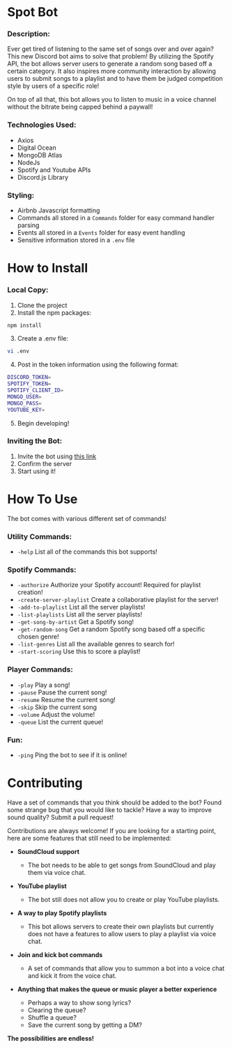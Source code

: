 # Spot Bot

### Description:

Ever get tired of listening to the same set of songs over and over again? This new Discord bot aims to solve that problem! 
By utilizing the Spotify API, the bot allows server users to generate a random song based off a certain category. It also 
inspires more community interaction by allowing users to submit songs to a playlist and to have them be judged competition
style by users of a specific role!  

On top of all that, this bot allows you to listen to music in a voice channel without the bitrate being capped behind a paywall!

### Technologies Used:
- Axios
- Digital Ocean
- MongoDB Atlas
- NodeJs
- Spotify and Youtube APIs
- Discord.js Library

### Styling:
- Airbnb Javascript formatting
- Commands all stored in a ```Commands``` folder for easy command handler parsing
- Events all stored in a ```Events``` folder for easy event handling
- Sensitive information stored in a ```.env``` file

# How to Install

### Local Copy:
1. Clone the project
2. Install the npm packages: 
```bash
npm install
```
3. Create a .env file:
```bash
vi .env
```
4. Post in the token information using the following format:
```bash
DISCORD_TOKEN=
SPOTIFY_TOKEN=
SPOTIFY_CLIENT_ID=
MONGO_USER=
MONGO_PASS=
YOUTUBE_KEY=
```
5. Begin developing!

### Inviting the Bot:
1. Invite the bot using [this link](https://discord.com/oauth2/authorize?client_id=827367232459243521&scope=bot&permissions=8)
2. Confirm the server
3. Start using it!

# How To Use

The bot comes with various different set of commands!

### Utility Commands:

- ```-help``` List all of the commands this bot supports!


### Spotify Commands:

- ```-authorize``` Authorize your Spotify account! Required for playlist creation!
- ```-create-server-playlist``` Create a collaborative playlist for the server!
- ```-add-to-playlist``` List all the server playlists!
- ```-list-playlists``` List all the server playlists!
- ```-get-song-by-artist``` Get a Spotify song!
- ```-get-random-song``` Get a random Spotify song based off a specific chosen genre!
- ```-list-genres``` List all the available genres to search for!
- ```-start-scoring``` Use this to score a playlist!

### Player Commands:

- ```-play``` Play a song!
- ```-pause``` Pause the current song!
- ```-resume``` Resume the current song!
- ```-skip``` Skip the current song
- ```-volume``` Adjust the volume!
- ```-queue``` List the current queue!

### Fun:

- ```-ping``` Ping the bot to see if it is online!

# Contributing

Have a set of commands that you think should be added to the bot? Found some strange bug that
you would like to tackle? Have a way to improve sound quality? Submit a pull request!

Contributions are always welcome! If you are looking for a starting point, here are some features that
still need to be implemented:

- **SoundCloud support** 
    - The bot needs to be able to get songs from SoundCloud and play them 
      via voice chat.
    
- **YouTube playlist** 
    - The bot still does not allow you to create or play YouTube playlists.

- **A way to play Spotify playlists** 
    - This bot allows servers to create their own playlists but currently
does not have a features to allow users to play a playlist via voice chat.
  
- **Join and kick bot commands** 
    - A set of commands that allow you to summon a bot into a voice
chat and kick it from the voice chat.
  
- **Anything that makes the queue or music player a better experience**
    - Perhaps a way to show song lyrics?
    - Clearing the queue?
    - Shuffle a queue?
    - Save the current song by getting a DM?
    
**The possibilities are endless!**
